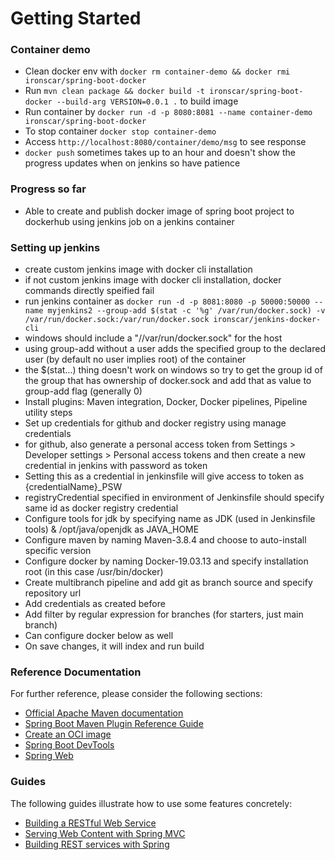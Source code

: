 # Getting Started

### Container demo
- Clean docker env with ```docker rm container-demo && docker rmi ironscar/spring-boot-docker```
- Run ```mvn clean package && docker build -t ironscar/spring-boot-docker --build-arg VERSION=0.0.1 .``` to build image
- Run container by ```docker run -d -p 8080:8081 --name container-demo ironscar/spring-boot-docker```
- To stop container ```docker stop container-demo```
- Access ```http://localhost:8080/container/demo/msg``` to see response
- ```docker push``` sometimes takes up to an hour and doesn't show the progress updates when on jenkins so have patience

### Progress so far
- Able to create and publish docker image of spring boot project to dockerhub using jenkins job on a jenkins container

### Setting up jenkins
- create custom jenkins image with docker cli installation
- if not custom jenkins image with docker cli installation, docker commands directly speified fail
- run jenkins container as ``` docker run -d -p 8081:8080 -p 50000:50000 --name myjenkins2 --group-add $(stat -c '%g' /var/run/docker.sock) -v /var/run/docker.sock:/var/run/docker.sock ironscar/jenkins-docker-cli ```
- windows should include a "//var/run/docker.sock" for the host
- using group-add without a user adds the specified group to the declared user (by default no user implies root) of the container
- the $(stat...) thing doesn't work on windows so try to get the group id of the group that has ownership of docker.sock and add that as value to group-add flag (generally 0)
- Install plugins: Maven integration, Docker, Docker pipelines, Pipeline utility steps
- Set up credentials for github and docker registry using manage credentials
- for github, also generate a personal access token from Settings > Developer settings > Personal access tokens and then create a new credential in jenkins with password as token
- Setting this as a credential in jenkinsfile will give access to token as {credentialName}_PSW
- registryCredential specified in environment of Jenkinsfile should specify same id as docker registry credential
- Configure tools for jdk by specifying name as JDK (used in Jenkinsfile tools) & /opt/java/openjdk as JAVA_HOME
- Configure maven by naming Maven-3.8.4 and choose to auto-install specific version
- Configure docker by naming Docker-19.03.13 and specify installation root (in this case /usr/bin/docker)
- Create multibranch pipeline and add git as branch source and specify repository url
- Add credentials as created before
- Add filter by regular expression for branches (for starters, just main branch)
- Can configure docker below as well
- On save changes, it will index and run build

### Reference Documentation
For further reference, please consider the following sections:

* [Official Apache Maven documentation](https://maven.apache.org/guides/index.html)
* [Spring Boot Maven Plugin Reference Guide](https://docs.spring.io/spring-boot/docs/2.6.2/maven-plugin/reference/html/)
* [Create an OCI image](https://docs.spring.io/spring-boot/docs/2.6.2/maven-plugin/reference/html/#build-image)
* [Spring Boot DevTools](https://docs.spring.io/spring-boot/docs/2.6.2/reference/htmlsingle/#using-boot-devtools)
* [Spring Web](https://docs.spring.io/spring-boot/docs/2.6.2/reference/htmlsingle/#boot-features-developing-web-applications)

### Guides
The following guides illustrate how to use some features concretely:

* [Building a RESTful Web Service](https://spring.io/guides/gs/rest-service/)
* [Serving Web Content with Spring MVC](https://spring.io/guides/gs/serving-web-content/)
* [Building REST services with Spring](https://spring.io/guides/tutorials/bookmarks/)
